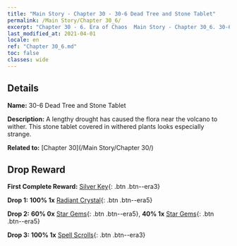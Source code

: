 ```yaml
---
title: "Main Story - Chapter 30 - 30-6 Dead Tree and Stone Tablet"
permalink: /Main Story/Chapter 30_6/
excerpt: "Chapter 30 - 6. Era of Chaos  Main Story - Chapter 30_6. 30-6 Dead Tree and Stone Tablet"
last_modified_at: 2021-04-01
locale: en
ref: "Chapter 30_6.md"
toc: false
classes: wide
---
```


## Details

 **Name:** 30-6 Dead Tree and Stone Tablet

 **Description:** A lengthy drought has caused the flora near the volcano to wither. This stone tablet covered in withered plants looks especially strange.

 **Related to:** [Chapter 30](/Main Story/Chapter 30/)

## Drop Reward

 **First Complete Reward:** [Silver Key](/Items/con_693/){: .btn .btn--era3}

 **Drop 1:** **100% 1x** [Radiant Crystal](/Items/mat_101/){: .btn .btn--era5}

 **Drop 2:** **60% 0x** [Star Gems](/Items/mat_93/){: .btn .btn--era5}, **40% 1x** [Star Gems](/Items/mat_93/){: .btn .btn--era5}

 **Drop 3:** **100% 1x** [Spell Scrolls](/Items/con_694/){: .btn .btn--era3}

